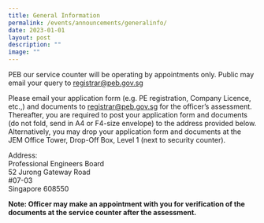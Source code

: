 ```yaml
---
title: General Information
permalink: /events/announcements/generalinfo/
date: 2023-01-01
layout: post
description: ""
image: ""
---
```

PEB our service counter will be operating by appointments only. Public may email your query to registrar@peb.gov.sg

Please email your application form (e.g. PE registration, Company Licence, etc.,) and documents to registrar@peb.gov.sg for the officer’s assessment. Thereafter, you are required to post your application form and documents (do not fold, send in A4 or F4-size envelope) to the address provided below. Alternatively, you may drop your application form and documents at the JEM Office Tower, Drop-Off Box, Level 1 (next to security counter).

Address: <br>
Professional Engineers Board <br>
52 Jurong Gateway Road <br>
#07-03 <br>
Singapore 608550
	
**Note: Officer may make an appointment with you for verification of the documents at the service counter after the assessment.**